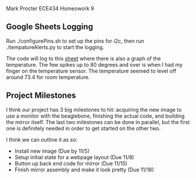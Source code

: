 Mark Procter
ECE434
Homeowork 9

## Google Sheets Logging

Run ./configurePins.sh to set up the pins for i2c, then run ./tempatureAlerts.py to start the logging. 

The code will log to this [sheet](https://docs.google.com/spreadsheets/d/1ggW83WNoR0cbjVklPcgcfQbznsnnmuyi9GPFUNQnAJw/edit#gid=0) where there is also a graph of the temperature. The few spikes up to 80 degrees and over is when I had my finger on the temperature sensor. The temperature seemed to level off around 73.4 for room temperature.


## Project Milestones
I think our project has 3 big milestones to hit: acquiring the new image to use a monitor with the beaglebone, finishing the actual code, and building the mirror itself. The last two milestones can be done in parallel, but the first one is definitely needed in order to get started on the other two. 

I think we can outline it as so:

- Install new image (Due by 11/5)
- Setup initial state for a webpage layout (Due 11/8)
- Button up back end code for mirror (Due 11/15)
- Finish mirror assembly and make it look pretty (Due 11/18)
